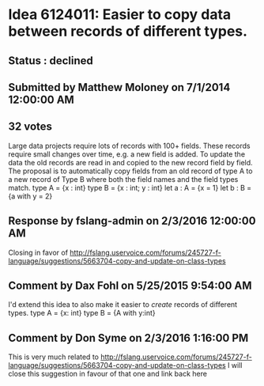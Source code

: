 # Idea 6124011: Easier to copy data between records of different types. #

## Status : declined

## Submitted by Matthew Moloney on 7/1/2014 12:00:00 AM

## 32 votes

Large data projects require lots of records with 100+ fields. These records require small changes over time, e.g. a new field is added. To update the data the old records are read in and copied to the new record field by field. The proposal is to automatically copy fields from an old record of type A to a new record of Type B where both the field names and the field types match.
type A = {x : int}
type B = {x : int; y : int}
let a : A = {x = 1}
let b : B = {a with y = 2}

## Response by fslang-admin on 2/3/2016 12:00:00 AM

Closing in favor of http://fslang.uservoice.com/forums/245727-f-language/suggestions/5663704-copy-and-update-on-class-types


## Comment by Dax Fohl on 5/25/2015 9:54:00 AM

I'd extend this idea to also make it easier to *create* records of different types.
type A = {x: int}
type B = {A with y:int}

## Comment by Don Syme on 2/3/2016 1:16:00 PM

This is very much related to http://fslang.uservoice.com/forums/245727-f-language/suggestions/5663704-copy-and-update-on-class-types
I will close this suggestion in favour of that one and link back here
